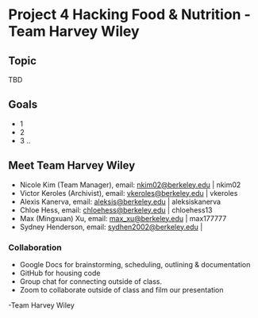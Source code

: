 # Project 4 Hacking Food & Nutrition - Team Harvey Wiley 

## Topic
TBD

## Goals
- 1
- 2
- 3 ..

## Meet Team Harvey Wiley 
- Nicole Kim (Team Manager), email: nkim02@berkeley.edu | nkim02
- Victor Keroles (Archivist), email: vkeroles@berkeley.edu | vkeroles 
- Alexis Kanerva, email: aleksis@berkeley.edu | aleksiskanerva
- Chloe Hess, email: chloehess@berkeley.edu | chloehess13
- Max (Mingxuan) Xu, email: max_xu@berkeley.edu | max177777
- Sydney Henderson, email: sydhen2002@berkeley.edu | 

### Collaboration
- Google Docs for brainstorming, scheduling, outlining & documentation
- GitHub for housing code
- Group chat for connecting outside of class.
- Zoom to collaborate outside of class and film our presentation

-Team Harvey Wiley 
